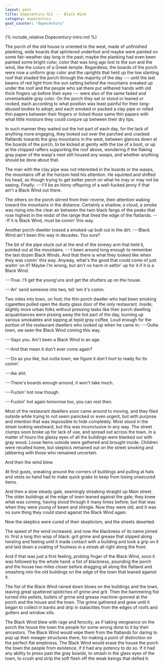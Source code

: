 ```yaml
---
layout: post
title: Dopecentury XLI --- Black Wind
category: dopecentury
goat_counter: "dopecentury" 
---
```


{% include_relative Dopecentury-intro.md %}

The porch of the old house is oriented to the west, made of unfinished planking, wide boards that splintered underfoot and maybe were painted on some fair-weather day long in the past; maybe the planking had even been painted some bright color, color that was long ago lost to the sun and the wind, like the colors of a Greek temple. Regardless, the boards of the porch were now a uniform gray color and the uprights that held up the low slanting roof that shaded the porch through the majority of the day --- until the last beams of red light from the sun setting behind the mountains sneaked up under the roof and the people who sat there put withered hands with old thick fingers up before their eyes --- were also of the same faded and unremarkable gray color. On the porch they sat or stood or leaned or rocked, each according to what position was least painful for their long-abused bodies to adopt; and each smoked or packed a clay pipe or rolled thin papers between their fingers or licked those same thin papers with what little moisture they could conjure up between their dry lips.

In such manner they waited out the hot part of each day, for the lack of anything more engaging, they looked out over the parched and cracked flatlands towards the gray mountains in the west, between glances down at the boards of the porch, to be kicked at gently with the toe of a boot, or up at the chipped rafters supporting the roof above, wondering if the flaking gray paper of the wasp's nest still housed any wasps, and whether anything should be done about that.

The man with the clay pipe was not interested in the boards or the wasps, the mountains off at the horizon held his attention. He squinted and shifted his head, as though trying to get better perch on what he may or may not be seeing. Finally: ---I'll be an hinny offspring of a well-fucked jenny if that ain't a Black Wind out there.

The others on the porch stirred from their reverie, their attention waking toward the mountains in the distance. Certainly a shadow, a cloud, a smoke was rising into the clear air between the twin black fangs of the peaks that rose highest in the midst of the range that lined the edge of the flatlands. ---If it is Black Wind, must be comin' this way.

Another porch-dweller tossed a smoked-up butt out in the dirt. ---Black Wind ain't been this way in decades. You sure?

The bit of the pipe stuck out at the end of the sinewy arm that held it, pointed out at the mountains. ---I been around long enough to remember the last dozen Black Winds. And that there is what they looked like when they was comin' this way. Anyway, what's the good that could come of just waitin' on it? Maybe I'm wrong, but ain't no harm in settin' up for it if it is a Black Wind.

---True. I'll get the young'uns and get the shutters up on the house.

---An' send someone into two, tell 'em it's comin.

Two miles into town, on foot; the thin porch dweller who had been smoking cigarettes pulled open the dusty glass door of the only restaurant. Inside, slightly more urban folks without pressing tasks like their porch dwelling acquaintances were pissing away the hot part of the day, burning up various smokables and sipping at tepid gray coffee. Loud enough for the portion of the restaurant dwellers who looked up when he came in: ---Outta town, we seen the Black Wind coming this way.

---Says you. Ain't been a Black Wind in an age.

---And that mean it don't ever come again?

---Do as you like, but outta town, we figure it don't hurt to ready for its comin'.

---Aw shit.

---There's boards enough around, it won't take much.

---Fuckin' hot now though.

---Fuckin' hot again tomorrow too, you can rest then.

Most of the restaurant dwellers soon came around to moving, and they filed outside while trying to not seem panicked or even urgent, but with purpose and intention that was impossible to hide completely. Most stood in the street looking westward, but this was inconclusive in any way. The street clumps soon broke up for lack of use, and spread out across the town. In a matter of hours the glassy eyes of all the buildings were blanked out with gray wood. Loose items outside were gathered and brought inside. Children were recalled home, but skeptics remained out on the street smoking and jabbering with those who remained uncertain.

And then the wind blew.

At first gusts, sneaking around the corners of buildings and pulling at hats and vests so hand had to make quick grabs to keep from losing unsecured items. 

And then a slow steady gale, seemingly streaking straight up Main street. The older buildings at the edge of town leaned against the gale; they knew what was coming, having stood through it many times before; but that was when they were young of beam and shingle. Now they were old, and it was no sure thing they could stand against the Black Wind again.

Now the skeptics were cured of their skepticism, and the streets deserted.

The speed of the wind increased, and now the blackness of its name joined in: first a long thin wisp of black: grit grime and grease that slipped along twisting and feeling until it made contact with a building and took a grip on it and laid down a coating of foulness in a streak all right along the front.

And if that was just a first feeling, probing finger of the Black Wind, soon it was followed by the whole hand: a fist of blackness, pounding the porch and the house two miles closer before dragging all along the flatland and smashing into the old buildings on the edge of the town that leaned against it.

The fist of the Black Wind rained down blows on the buildings and the town, leaving great spattered splotches of grime and grit. Then the hammering fist turned into pellets, bullets of grime and grease machine-gunned at the porch and the house and the town. The grime gathered and grew until it began to collect in banks and drip in stalactites from the edges of roofs and gutters and window sills.

The Black Wind blew with rage and ferocity, as if taking vengeance on the porch the house the town the people for some wrong done to it by their ancestors. The Black Wind would wipe them from the flatlands for daring to pop up their meager structures there, for making a point of distinction on the perfect flat emptiness. The Black Wind would erase the house the porch the town the people from existence, if it had any potency to do so. If it had any ability to press past the gray boards, to smash in the glass eyes of the town, to crush and strip the soft flesh off the weak beings that defied it.



